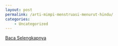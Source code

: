 ```yaml
---
layout: post
permalink: /arti-mimpi-menstruasi-menurut-hindu/
categories:
    - Uncategorized
---
```


[Baca Selengkapnya](/02)